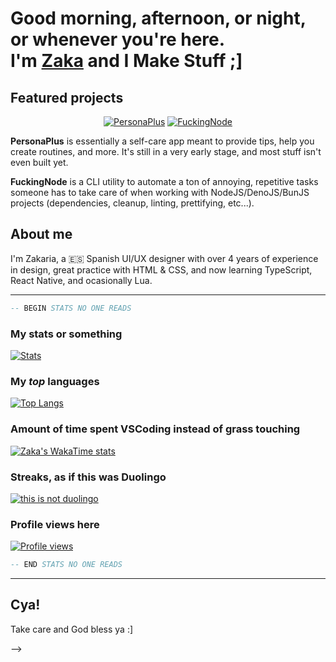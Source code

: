 # Good morning, afternoon, or night, or whenever you're here.<br />I'm [Zaka](https://zakahacecosas.github.io) and I Make Stuff ;]

## Featured projects

<div align="center">

[![PersonaPlus][card-personaplus]][repo-personaplus]
[![FuckingNode][card-fuckingnode]][repo-fuckingnode]

</div>

**PersonaPlus** is essentially a self-care app meant to provide tips, help you create routines, and more. It's still in a very early stage, and most stuff isn't even built yet.

**FuckingNode** is a CLI utility to automate a ton of annoying, repetitive tasks someone has to take care of when working with NodeJS/DenoJS/BunJS projects (dependencies, cleanup, linting, prettifying, etc...).

## About me

I'm Zakaria, a :es: Spanish UI/UX designer with over 4 years of experience in design, great practice with HTML & CSS, and now learning TypeScript, React Native, and ocasionally Lua.

---

```lua
-- BEGIN STATS NO ONE READS
```

### My stats or something

[![Stats][card-stats]][profile]

<!--(https://github.com/anuraghazra/github-readme-stats)-->

### My _top_ languages

[![Top Langs](https://github-readme-stats.vercel.app/api/top-langs/?username=ZakaHaceCosas&hide_progress=false&theme=gotham&layout=donut&langs_count=10)](https://github.com/ZakaHaceCosas)

### Amount of time spent VSCoding instead of grass touching

[![Zaka's WakaTime stats](https://github-readme-stats.vercel.app/api/wakatime?username=ZakaHaceCosas&layout=compact&theme=github_dark)](https://github.com/anuraghazra/github-readme-stats)

### Streaks, as if this was Duolingo

[![this is not duolingo](https://github-readme-streak-stats.herokuapp.com?user=ZakaHaceCosas&theme=gotham)](https://github-readme-streak-stats.herokuapp.com/demo/)

### Profile views here

[![Profile views][badge-profile]][profile]

```lua
-- END STATS NO ONE READS
```

----

## Cya!

Take care and God bless ya :]

[card-personaplus]: https://github-readme-stats.vercel.app/api/pin/?username=GiveItAPlus&repo=personaplus&theme=gotham
[card-fuckingnode]: https://github-readme-stats.vercel.app/api/pin/?username=FuckingNode&repo=fuckingnode&theme=gotham
[card-stats]: https://github-readme-stats.vercel.app/api?username=ZakaHaceCosas&show_icons=true&theme=github_dark&count_private=true&include_all_commits=true

[repo-fuckingnode]: https://github.com/FuckingNode/FuckingNode
[repo-personaplus]: https://github.com/GiveItAPlus/personaplus

[profile]: https://github.com/ZakaHaceCosas

[badge-profile]: https://komarev.com/ghpvc/?username=ZakaHaceCosas&style=for-the-badge&color=0080FF&labelColor=FFF
-->
